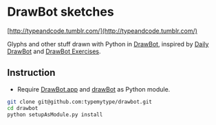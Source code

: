 # DrawBot sketches

[http://typeandcode.tumblr.com/](http://typeandcode.tumblr.com/)

Glyphs and other stuff drawn with Python in [DrawBot](http://www.drawbot.com/), inspired by [Daily DrawBot](http://dailydrawbot.tumblr.com/) and [DrawBot Exercises](http://drawbot-exercises.tumblr.com/).

## Instruction
- Require [DrawBot.app](http://www.drawbot.com/content/download.html) and [drawBot](https://github.com/typemytype/drawbot) as Python module.

``` bash
git clone git@github.com:typemytype/drawbot.git
cd drawbot
python setupAsModule.py install
```

